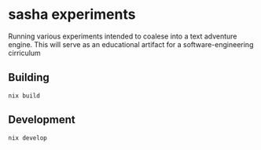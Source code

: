 # sasha experiments

Running various experiments intended to coalese into a text adventure engine. This will serve as 
an educational artifact for a software-engineering cirriculum
## Building

```
nix build
```

## Development

```
nix develop
```
